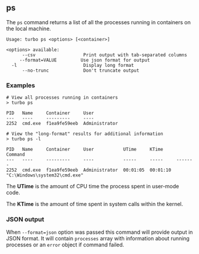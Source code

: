 ## ps

The `ps` command returns a list of all the processes running in containers on the local machine.

```
Usage: turbo ps <options> [<container>]

<options> available:
      --csv                  Print output with tab-separated columns
     --format=VALUE         Use json format for output
  -l                         Display long format
      --no-trunc             Don't truncate output
```

### Examples

```
# View all processes running in containers
> turbo ps

PID   Name     Container     User
---   ----     ---------     ----
2252  cmd.exe  f1ea9fe59eeb  Administrator

# View the "long-format" results for additional information
> turbo ps -l

PID   Name     Container     User           UTime     KTime     Command
---   ----     ---------     ----           -----     -----     -------
2252  cmd.exe  f1ea9fe59eeb  Administrator  00:01:05  00:01:10	"C:\Windows\system32\cmd.exe"
```

The **UTime** is the amount of CPU time the process spent in user-mode code. 

The **KTime** is the amount of time spent in system calls within the kernel. 

### JSON output

When `--format=json` option was passed this command will provide output in JSON format. It will contain `processes` array with information about running processes or an `error` object if command failed.